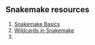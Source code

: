 ## Snakemake resources

1. [Snakemake Basics]([url](https://edwards.flinders.edu.au/snakemake-tutorial/))
2. [Wildcards in Snakemake](https://edwardslab.wpengine.com/wildcards-in-snakemake/)
3. 
